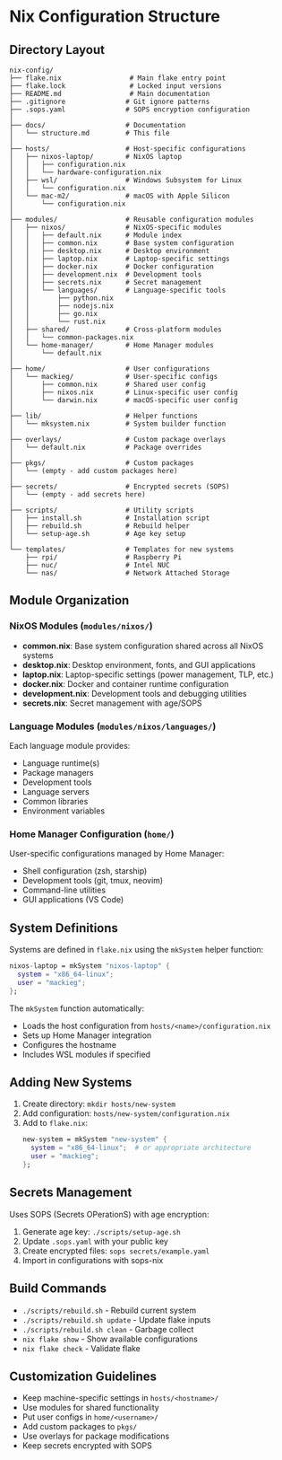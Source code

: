 # Nix Configuration Structure

## Directory Layout

```
nix-config/
├── flake.nix                 # Main flake entry point
├── flake.lock                # Locked input versions
├── README.md                 # Main documentation
├── .gitignore               # Git ignore patterns
├── .sops.yaml               # SOPS encryption configuration
│
├── docs/                    # Documentation
│   └── structure.md         # This file
│
├── hosts/                   # Host-specific configurations
│   ├── nixos-laptop/        # NixOS laptop
│   │   ├── configuration.nix
│   │   └── hardware-configuration.nix
│   ├── wsl/                 # Windows Subsystem for Linux
│   │   └── configuration.nix
│   └── mac-m2/              # macOS with Apple Silicon
│       └── configuration.nix
│
├── modules/                 # Reusable configuration modules
│   ├── nixos/               # NixOS-specific modules
│   │   ├── default.nix      # Module index
│   │   ├── common.nix       # Base system configuration
│   │   ├── desktop.nix      # Desktop environment
│   │   ├── laptop.nix       # Laptop-specific settings
│   │   ├── docker.nix       # Docker configuration
│   │   ├── development.nix  # Development tools
│   │   ├── secrets.nix      # Secret management
│   │   └── languages/       # Language-specific tools
│   │       ├── python.nix
│   │       ├── nodejs.nix
│   │       ├── go.nix
│   │       └── rust.nix
│   ├── shared/              # Cross-platform modules
│   │   └── common-packages.nix
│   └── home-manager/        # Home Manager modules
│       └── default.nix
│
├── home/                    # User configurations
│   └── mackieg/             # User-specific configs
│       ├── common.nix       # Shared user config
│       ├── nixos.nix        # Linux-specific user config
│       └── darwin.nix       # macOS-specific user config
│
├── lib/                     # Helper functions
│   └── mksystem.nix         # System builder function
│
├── overlays/                # Custom package overlays
│   └── default.nix          # Package overrides
│
├── pkgs/                    # Custom packages
│   └── (empty - add custom packages here)
│
├── secrets/                 # Encrypted secrets (SOPS)
│   └── (empty - add secrets here)
│
├── scripts/                 # Utility scripts
│   ├── install.sh           # Installation script
│   ├── rebuild.sh           # Rebuild helper
│   └── setup-age.sh         # Age key setup
│
└── templates/               # Templates for new systems
    ├── rpi/                 # Raspberry Pi
    ├── nuc/                 # Intel NUC
    └── nas/                 # Network Attached Storage
```

## Module Organization

### NixOS Modules (`modules/nixos/`)

- **common.nix**: Base system configuration shared across all NixOS systems
- **desktop.nix**: Desktop environment, fonts, and GUI applications
- **laptop.nix**: Laptop-specific settings (power management, TLP, etc.)
- **docker.nix**: Docker and container runtime configuration
- **development.nix**: Development tools and debugging utilities
- **secrets.nix**: Secret management with age/SOPS

### Language Modules (`modules/nixos/languages/`)

Each language module provides:
- Language runtime(s)
- Package managers
- Development tools
- Language servers
- Common libraries
- Environment variables

### Home Manager Configuration (`home/`)

User-specific configurations managed by Home Manager:
- Shell configuration (zsh, starship)
- Development tools (git, tmux, neovim)
- Command-line utilities
- GUI applications (VS Code)

## System Definitions

Systems are defined in `flake.nix` using the `mkSystem` helper function:

```nix
nixos-laptop = mkSystem "nixos-laptop" {
  system = "x86_64-linux";
  user = "mackieg";
};
```

The `mkSystem` function automatically:
- Loads the host configuration from `hosts/<name>/configuration.nix`
- Sets up Home Manager integration
- Configures the hostname
- Includes WSL modules if specified

## Adding New Systems

1. Create directory: `mkdir hosts/new-system`
2. Add configuration: `hosts/new-system/configuration.nix`
3. Add to `flake.nix`:
   ```nix
   new-system = mkSystem "new-system" {
     system = "x86_64-linux";  # or appropriate architecture
     user = "mackieg";
   };
   ```

## Secrets Management

Uses SOPS (Secrets OPerationS) with age encryption:

1. Generate age key: `./scripts/setup-age.sh`
2. Update `.sops.yaml` with your public key
3. Create encrypted files: `sops secrets/example.yaml`
4. Import in configurations with sops-nix

## Build Commands

- `./scripts/rebuild.sh` - Rebuild current system
- `./scripts/rebuild.sh update` - Update flake inputs
- `./scripts/rebuild.sh clean` - Garbage collect
- `nix flake show` - Show available configurations
- `nix flake check` - Validate flake

## Customization Guidelines

- Keep machine-specific settings in `hosts/<hostname>/`
- Use modules for shared functionality
- Put user configs in `home/<username>/`
- Add custom packages to `pkgs/`
- Use overlays for package modifications
- Keep secrets encrypted with SOPS
